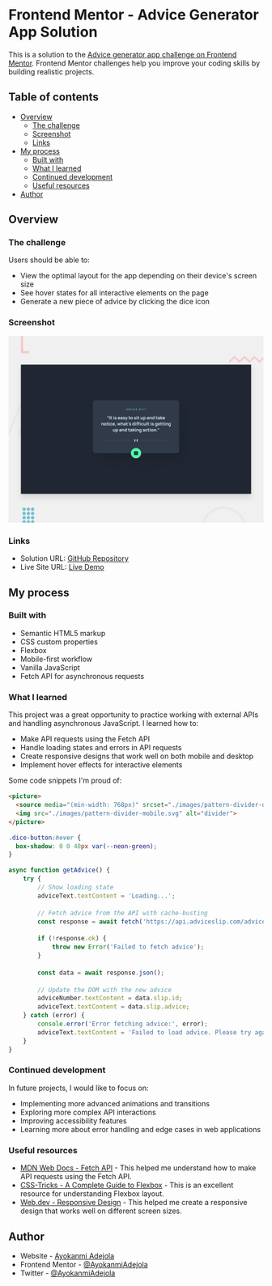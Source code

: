 # Frontend Mentor - Advice Generator App Solution

This is a solution to the [Advice generator app challenge on Frontend Mentor](https://www.frontendmentor.io/challenges/advice-generator-app-QdUG-13db). Frontend Mentor challenges help you improve your coding skills by building realistic projects.

## Table of contents

- [Overview](#overview)
  - [The challenge](#the-challenge)
  - [Screenshot](#screenshot)
  - [Links](#links)
- [My process](#my-process)
  - [Built with](#built-with)
  - [What I learned](#what-i-learned)
  - [Continued development](#continued-development)
  - [Useful resources](#useful-resources)
- [Author](#author)

## Overview

### The challenge

Users should be able to:

- View the optimal layout for the app depending on their device's screen size
- See hover states for all interactive elements on the page
- Generate a new piece of advice by clicking the dice icon

### Screenshot

![Desktop View](./preview.jpg)

### Links

- Solution URL: [GitHub Repository](https://github.com/Ayokanmi-Adejola/Advice-Generator-App)
- Live Site URL: [Live Demo](https://ayokanmi-adejola.github.io/Advice-Generator-App/)

## My process

### Built with

- Semantic HTML5 markup
- CSS custom properties
- Flexbox
- Mobile-first workflow
- Vanilla JavaScript
- Fetch API for asynchronous requests

### What I learned

This project was a great opportunity to practice working with external APIs and handling asynchronous JavaScript. I learned how to:

- Make API requests using the Fetch API
- Handle loading states and errors in API requests
- Create responsive designs that work well on both mobile and desktop
- Implement hover effects for interactive elements

Some code snippets I'm proud of:

```html
<picture>
  <source media="(min-width: 768px)" srcset="./images/pattern-divider-desktop.svg">
  <img src="./images/pattern-divider-mobile.svg" alt="divider">
</picture>
```

```css
.dice-button:hover {
  box-shadow: 0 0 40px var(--neon-green);
}
```

```js
async function getAdvice() {
    try {
        // Show loading state
        adviceText.textContent = 'Loading...';

        // Fetch advice from the API with cache-busting
        const response = await fetch('https://api.adviceslip.com/advice?t=' + Math.random());

        if (!response.ok) {
            throw new Error('Failed to fetch advice');
        }

        const data = await response.json();

        // Update the DOM with the new advice
        adviceNumber.textContent = data.slip.id;
        adviceText.textContent = data.slip.advice;
    } catch (error) {
        console.error('Error fetching advice:', error);
        adviceText.textContent = 'Failed to load advice. Please try again.';
    }
}
```

### Continued development

In future projects, I would like to focus on:

- Implementing more advanced animations and transitions
- Exploring more complex API interactions
- Improving accessibility features
- Learning more about error handling and edge cases in web applications

### Useful resources

- [MDN Web Docs - Fetch API](https://developer.mozilla.org/en-US/docs/Web/API/Fetch_API) - This helped me understand how to make API requests using the Fetch API.
- [CSS-Tricks - A Complete Guide to Flexbox](https://css-tricks.com/snippets/css/a-guide-to-flexbox/) - This is an excellent resource for understanding Flexbox layout.
- [Web.dev - Responsive Design](https://web.dev/responsive-web-design-basics/) - This helped me create a responsive design that works well on different screen sizes.

## Author

- Website - [Ayokanmi Adejola](https://ayokanmi-adejola-portfolio.netlify.app/)
- Frontend Mentor - [@AyokanmiAdejola](https://www.frontendmentor.io/profile/Ayokanmi-Adejola)
- Twitter - [@AyokanmiAdejola](https://x.com/AyoAdejola100)
